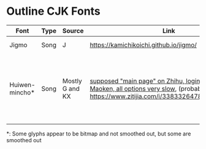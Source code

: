 # Outline CJK Fonts

| Font | Type | Source | Link | Derivative? |
| --- | -- | --- | --- | --- |
| Jigmo | Song | J | <https://kamichikoichi.github.io/jigmo/> | GlyphWiki glyphs |
| Huiwen-mincho\* | Song | Mostly G and KX | [supposed "main page" on Zhihu, login-locked](https://zhuanlan.zhihu.com/p/344103391), [Maoken, all options very slow](https://www.maoken.com/freefonts/9288.html), (probably unofficial) <https://www.zitijia.com/i/338332647849741369.html> | Han reform documents from the 50s to the 60s "五六十年代官方各种汉字改革文件" |

\*: Some glyphs appear to be bitmap and not smoothed out, but some are smoothed out
